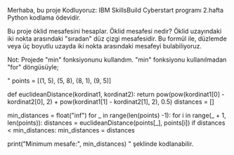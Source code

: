 Merhaba, bu proje Kodluyoruz: IBM SkillsBuild Cyberstart programı 2.hafta Python kodlama ödevidir.

Bu proje öklid mesafesini hesaplar.
Öklid mesafesi nedir? Öklid uzayındaki iki nokta arasındaki "sıradan" düz çizgi mesafesidir. 
Bu formül ile, düzlemde veya üç boyutlu uzayda iki nokta arasındaki mesafeyi bulabiliyoruz.


Not: Projede "min" fonksiyonunu kullandım. "min" fonksiyonu kullanılmadan "for" döngüsüyle;

"
points = [(1, 5), (5, 8), (8, 1), (9, 5)]

def euclideanDistance(kordinat1, kordinat2):
    return pow(pow(kordinat1[0] - kordinat2[0], 2) + pow(kordinat1[1] - kordinat2[1], 2), 0.5)
distances = []

min_distances = float("inf")
for _ in range(len(points) -1):
    for i in range(_ + 1, len(points)):
        distances = euclideanDistance(points[_], points[i])
        if distances < min_distances:
            min_distances = distances
        
print("Minimum mesafe:", min_distances)
"
şeklinde kodlanabilir.
